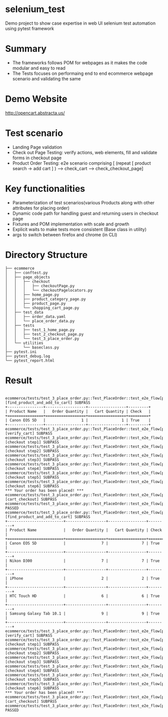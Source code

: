 # selenium_test
Demo project to show case expertise in web UI selenium test automation using pytest framework

# Summary
* The frameworks follows POM for webpages as it makes the code modular and easy to read
* The Tests focuses on performaing end to end ecommerce webpage scenario and validating the same

# Demo Website
http://opencart.abstracta.us/

# Test scenario
* Landing Page validation
* Check out Page Testing: verify actions, web elements, fill and validate forms in checkout page
* Product Order Testing: e2e scenario comprising [ (repeat [ product search -> add cart ] ) --> check_cart --> check_checkout_page]  

# Key functionalities
* Parameterization of test scenarios(various Products along with other attributes for placing order)
* Dynamic code path for handling guest and returning users in checkout page
* Fixtures and POM implementation with scale and growth
* Explicit waits to make tests more consistent (Base class in utility)
* args to switch between firefox and chrome (in CLI)

# Directory Structure
```
├── ecommerce
│   ├── conftest.py
│   ├── page_objects
│   │   ├── checkout
│   │   │   ├── checkoutPage.py
│   │   │   └── checkoutPagelocators.py
│   │   ├── home_page.py
│   │   ├── product_category_page.py
│   │   ├── product_page.py
│   │   └── shopping_cart_page.py
│   ├── test_data
│   │   ├── order_data.yaml
│   │   └── place_order_data.py
│   ├── tests
│   │   ├── test_1_home_page.py
│   │   ├── test_2_checkout_page.py
│   │   └── test_3_place_order.py
│   └── utilities
│       └── baseclass.py
├── pytest.ini
├── pytest_debug.log
└── pytest_report.html
```

# Result
```

ecommerce/tests/test_3_place_order.py::Test_PlaceOrder::test_e2e_flow[placeOrderData0] [find_product_and_add_to_cart] SUBPASS
+----------------+------------------+-----------------+---------+
| Product Name   |   Order Quantity |   Cart Quantity | Check   |
+================+==================+=================+=========+
| Canon EOS 5D   |                1 |               1 | True    |
+----------------+------------------+-----------------+---------+
ecommerce/tests/test_3_place_order.py::Test_PlaceOrder::test_e2e_flow[placeOrderData0] [verify_cart] SUBPASS
ecommerce/tests/test_3_place_order.py::Test_PlaceOrder::test_e2e_flow[placeOrderData0] [checkout step1] SUBPASS
ecommerce/tests/test_3_place_order.py::Test_PlaceOrder::test_e2e_flow[placeOrderData0] [checkout step2] SUBPASS
ecommerce/tests/test_3_place_order.py::Test_PlaceOrder::test_e2e_flow[placeOrderData0] [checkout step3] SUBPASS
ecommerce/tests/test_3_place_order.py::Test_PlaceOrder::test_e2e_flow[placeOrderData0] [checkout step4] SUBPASS
ecommerce/tests/test_3_place_order.py::Test_PlaceOrder::test_e2e_flow[placeOrderData0] [checkout step5] SUBPASS
ecommerce/tests/test_3_place_order.py::Test_PlaceOrder::test_e2e_flow[placeOrderData0] [checkout step6] SUBPASS
***	Your order has been placed!	***
ecommerce/tests/test_3_place_order.py::Test_PlaceOrder::test_e2e_flow[placeOrderData0] [cart_checkout] SUBPASS
ecommerce/tests/test_3_place_order.py::Test_PlaceOrder::test_e2e_flow[placeOrderData0] PASSED
ecommerce/tests/test_3_place_order.py::Test_PlaceOrder::test_e2e_flow[placeOrderData1] [find_product_and_add_to_cart] SUBPASS
+-------------------------+------------------+-----------------+---------+
| Product Name            |   Order Quantity |   Cart Quantity | Check   |
+=========================+==================+=================+=========+
| Canon EOS 5D            |                7 |               7 | True    |
+-------------------------+------------------+-----------------+---------+
| Nikon D300              |                7 |               7 | True    |
+-------------------------+------------------+-----------------+---------+
| iPhone                  |                2 |               2 | True    |
+-------------------------+------------------+-----------------+---------+
| HTC Touch HD            |                6 |               6 | True    |
+-------------------------+------------------+-----------------+---------+
| Samsung Galaxy Tab 10.1 |                9 |               9 | True    |
+-------------------------+------------------+-----------------+---------+
ecommerce/tests/test_3_place_order.py::Test_PlaceOrder::test_e2e_flow[placeOrderData1] [verify_cart] SUBPASS
ecommerce/tests/test_3_place_order.py::Test_PlaceOrder::test_e2e_flow[placeOrderData1] [checkout step1] SUBPASS
ecommerce/tests/test_3_place_order.py::Test_PlaceOrder::test_e2e_flow[placeOrderData1] [checkout step2] SUBPASS
ecommerce/tests/test_3_place_order.py::Test_PlaceOrder::test_e2e_flow[placeOrderData1] [checkout step3] SUBPASS
ecommerce/tests/test_3_place_order.py::Test_PlaceOrder::test_e2e_flow[placeOrderData1] [checkout step4] SUBPASS
ecommerce/tests/test_3_place_order.py::Test_PlaceOrder::test_e2e_flow[placeOrderData1] [checkout step5] SUBPASS
ecommerce/tests/test_3_place_order.py::Test_PlaceOrder::test_e2e_flow[placeOrderData1] [checkout step6] SUBPASS
***	Your order has been placed!	***
ecommerce/tests/test_3_place_order.py::Test_PlaceOrder::test_e2e_flow[placeOrderData1] [cart_checkout] SUBPASS
ecommerce/tests/test_3_place_order.py::Test_PlaceOrder::test_e2e_flow[placeOrderData1] PASSED
```
